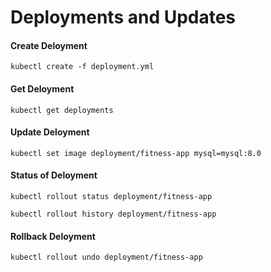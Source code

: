 # Deployments and Updates

#### Create Deloyment
```
kubectl create -f deployment.yml
```
#### Get Deloyment
```
kubectl get deployments
```
#### Update Deloyment
```
kubectl set image deployment/fitness-app mysql=mysql:8.0
```
#### Status of Deloyment
```
kubectl rollout status deployment/fitness-app
```
```
kubectl rollout history deployment/fitness-app
```
#### Rollback Deloyment
```
kubectl rollout undo deployment/fitness-app
```
